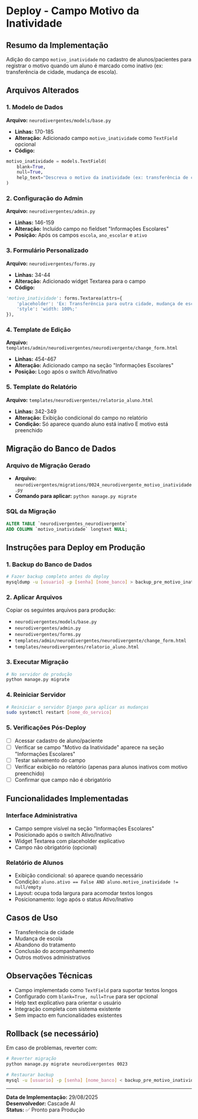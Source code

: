 # Deploy - Campo Motivo da Inatividade

## Resumo da Implementação
Adição do campo `motivo_inatividade` no cadastro de alunos/pacientes para registrar o motivo quando um aluno é marcado como inativo (ex: transferência de cidade, mudança de escola).

## Arquivos Alterados

### 1. Modelo de Dados
**Arquivo:** `neurodivergentes/models/base.py`
- **Linhas:** 170-185
- **Alteração:** Adicionado campo `motivo_inatividade` como `TextField` opcional
- **Código:**
```python
motivo_inatividade = models.TextField(
    blank=True, 
    null=True,
    help_text="Descreva o motivo da inatividade (ex: transferência de cidade, mudança de escola)"
)
```

### 2. Configuração do Admin
**Arquivo:** `neurodivergentes/admin.py`
- **Linhas:** 146-159
- **Alteração:** Incluído campo no fieldset "Informações Escolares"
- **Posição:** Após os campos `escola`, `ano_escolar` e `ativo`

### 3. Formulário Personalizado
**Arquivo:** `neurodivergentes/forms.py`
- **Linhas:** 34-44
- **Alteração:** Adicionado widget Textarea para o campo
- **Código:**
```python
'motivo_inatividade': forms.Textarea(attrs={
    'placeholder': 'Ex: Transferência para outra cidade, mudança de escola...',
    'style': 'width: 100%;'
}),
```

### 4. Template de Edição
**Arquivo:** `templates/admin/neurodivergentes/neurodivergente/change_form.html`
- **Linhas:** 454-467
- **Alteração:** Adicionado campo na seção "Informações Escolares"
- **Posição:** Logo após o switch Ativo/Inativo

### 5. Template do Relatório
**Arquivo:** `templates/neurodivergentes/relatorio_aluno.html`
- **Linhas:** 342-349
- **Alteração:** Exibição condicional do campo no relatório
- **Condição:** Só aparece quando aluno está inativo E motivo está preenchido

## Migração do Banco de Dados

### Arquivo de Migração Gerado
- **Arquivo:** `neurodivergentes/migrations/0024_neurodivergente_motivo_inatividade.py`
- **Comando para aplicar:** `python manage.py migrate`

### SQL da Migração
```sql
ALTER TABLE `neurodivergentes_neurodivergente` 
ADD COLUMN `motivo_inatividade` longtext NULL;
```

## Instruções para Deploy em Produção

### 1. Backup do Banco de Dados
```bash
# Fazer backup completo antes do deploy
mysqldump -u [usuario] -p [senha] [nome_banco] > backup_pre_motivo_inatividade.sql
```

### 2. Aplicar Arquivos
Copiar os seguintes arquivos para produção:
- `neurodivergentes/models/base.py`
- `neurodivergentes/admin.py`
- `neurodivergentes/forms.py`
- `templates/admin/neurodivergentes/neurodivergente/change_form.html`
- `templates/neurodivergentes/relatorio_aluno.html`

### 3. Executar Migração
```bash
# No servidor de produção
python manage.py migrate
```

### 4. Reiniciar Servidor
```bash
# Reiniciar o servidor Django para aplicar as mudanças
sudo systemctl restart [nome_do_servico]
```

### 5. Verificações Pós-Deploy
- [ ] Acessar cadastro de aluno/paciente
- [ ] Verificar se campo "Motivo da Inatividade" aparece na seção "Informações Escolares"
- [ ] Testar salvamento do campo
- [ ] Verificar exibição no relatório (apenas para alunos inativos com motivo preenchido)
- [ ] Confirmar que campo não é obrigatório

## Funcionalidades Implementadas

### Interface Administrativa
- Campo sempre visível na seção "Informações Escolares"
- Posicionado após o switch Ativo/Inativo
- Widget Textarea com placeholder explicativo
- Campo não obrigatório (opcional)

### Relatório de Alunos
- Exibição condicional: só aparece quando necessário
- Condição: `aluno.ativo == False AND aluno.motivo_inatividade != null/empty`
- Layout: ocupa toda largura para acomodar textos longos
- Posicionamento: logo após o status Ativo/Inativo

## Casos de Uso
- Transferência de cidade
- Mudança de escola
- Abandono do tratamento
- Conclusão do acompanhamento
- Outros motivos administrativos

## Observações Técnicas
- Campo implementado como `TextField` para suportar textos longos
- Configurado com `blank=True, null=True` para ser opcional
- Help text explicativo para orientar o usuário
- Integração completa com sistema existente
- Sem impacto em funcionalidades existentes

## Rollback (se necessário)
Em caso de problemas, reverter com:
```bash
# Reverter migração
python manage.py migrate neurodivergentes 0023

# Restaurar backup
mysql -u [usuario] -p [senha] [nome_banco] < backup_pre_motivo_inatividade.sql
```

---
**Data de Implementação:** 29/08/2025  
**Desenvolvedor:** Cascade AI  
**Status:** ✅ Pronto para Produção

